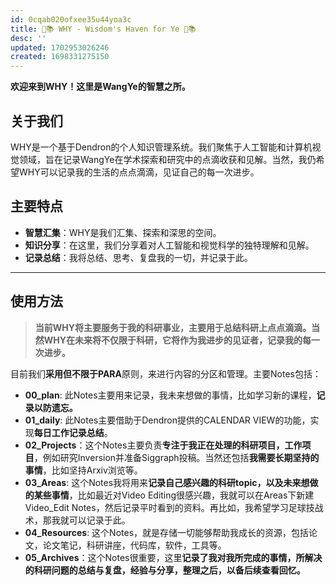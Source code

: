 ```yaml
---
id: 0cqab020ofxee35u44yoa3c
title: 🌟📚 WHY - Wisdom's Haven for Ye 🌟📚
desc: ''
updated: 1702953026246
created: 1698331275150
---
```


**欢迎来到WHY！这里是WangYe的智慧之所。**

## **关于我们**
WHY是一个基于Dendron的个人知识管理系统。我们聚焦于人工智能和计算机视觉领域，旨在记录WangYe在学术探索和研究中的点滴收获和见解。当然，我仍希望WHY可以记录我的生活的点点滴滴，见证自己的每一次进步。

## **主要特点**
- **智慧汇集**：WHY是我们汇集、探索和深思的空间。
- **知识分享**：在这里，我们分享着对人工智能和视觉科学的独特理解和见解。
- **记录总结**：我将总结、思考、复盘我的一切，并记录于此。

---

## **使用方法**
> **当前WHY将主要服务于我的科研事业，主要用于总结科研上点点滴滴。当然WHY在未来将不仅限于科研，它将作为我进步的见证者，记录我的每一次进步。**


目前我们**采用但不限于PARA**原则，来进行内容的分区和管理。主要Notes包括：

* **00_plan**: 此Notes主要用来记录，我未来想做的事情，比如学习新的课程，**记录以防遗忘。**
* **01_daily**: 此Notes主要借助于Dendron提供的CALENDAR VIEW的功能，实现**每日工作记录总结**。
* **02_Projects**：这个Notes主要负责**专注于我正在处理的科研项目，工作项目**，例如研究Inversion并准备Siggraph投稿。当然还包括**我需要长期坚持的事情**，比如坚持Arxiv浏览等。 
* **03_Areas**: 这个Notes我将用来**记录自己感兴趣的科研topic，以及未来想做的某些事情**，比如最近对Video Editing很感兴趣，我就可以在Areas下新建Video_Edit Notes，然后记录平时看到的资料。再比如，我希望学习足球技战术，那我就可以记录于此。
* **04_Resources**: 这个Notes，就是存储一切能够帮助我成长的资源，包括论文，论文笔记，科研讲座，代码库，软件，工具等。
* **05_Archives**：这个Notes很重要，这里**记录了我对我所完成的事情，所解决的科研问题的总结与复盘，经验与分享，整理之后，以备后续查看回忆。**



